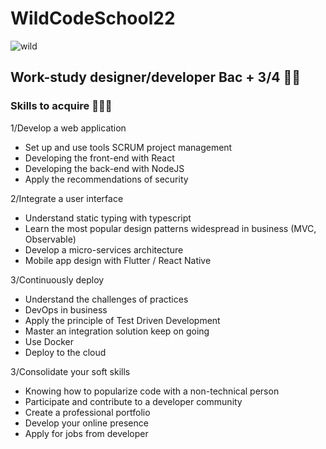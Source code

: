 # WildCodeSchool22
![wild](https://user-images.githubusercontent.com/55487019/164224336-d4e5c133-ad98-454e-9e86-c36549fea672.png)

## Work-study designer/developer Bac + 3/4 👩‍🎓
### Skills to acquire 💪💪💪

1/Develop a web application
* Set up and use tools
SCRUM project management
* Developing the front-end with React
* Developing the back-end with NodeJS
* Apply the recommendations of
security

2/Integrate a user interface
* Understand static typing with
typescript
* Learn the most popular design patterns
widespread in business (MVC, Observable)
* Develop a micro-services architecture
* Mobile app design with
Flutter / React Native

3/Continuously deploy
* Understand the challenges of practices
* DevOps in business
* Apply the principle of Test Driven
Development
* Master an integration solution
keep on going
* Use Docker
* Deploy to the cloud

3/Consolidate your soft skills
* Knowing how to popularize code with a
non-technical person
* Participate and contribute to a
developer community
* Create a professional portfolio
* Develop your online presence
* Apply for jobs from
developer

